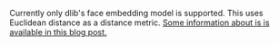Currently only dlib's face embedding model is supported. This uses Euclidean
distance as a distance metric. [Some information about is is available in this
blog
post.](http://blog.dlib.net/2017/02/high-quality-face-recognition-with-deep.html)
